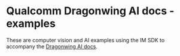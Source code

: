 # Qualcomm Dragonwing AI docs - examples

These are computer vision and AI examples using the IM SDK to accompany the [Dragonwing AI docs](https://qc-ai-test.gitbook.io/qc-ai-test-docs).
